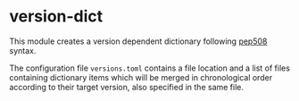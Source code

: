 # version-dict

This module creates a version dependent dictionary following [pep508](https://www.python.org/dev/peps/pep-0508/) syntax.

The configuration file `versions.toml` contains a file location and a list of files containing dictionary items which will be merged in chronological order according to their target version, also specified in the same file.
